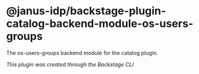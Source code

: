 # @janus-idp/backstage-plugin-catalog-backend-module-os-users-groups

The os-users-groups backend module for the catalog plugin.

_This plugin was created through the Backstage CLI_
